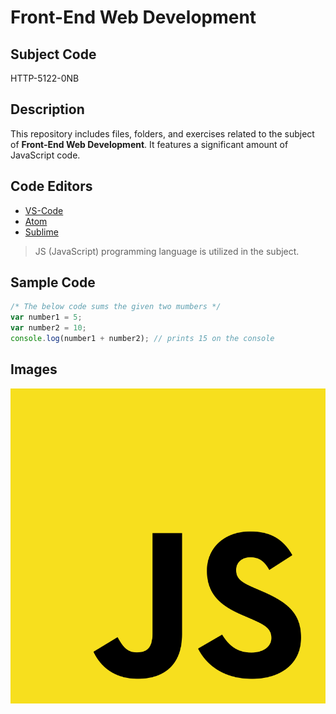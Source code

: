 # Front-End Web Development

## Subject Code

HTTP-5122-0NB

## Description

This repository includes files, folders, and exercises related to the subject of **Front-End Web Development**. It features a significant amount of JavaScript code.

## Code Editors

- [VS-Code](https://code.visualstudio.com/)
- [Atom](https://atom-editor.cc/)
- [Sublime](https://www.sublimetext.com/)


> JS (JavaScript) programming language is utilized in the subject.

## Sample Code

```JavaScript
/* The below code sums the given two mumbers */
var number1 = 5;
var number2 = 10;
console.log(number1 + number2); // prints 15 on the console
```

## Images
![JS-Image](./images/JS-img.png)

